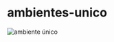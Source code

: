 # ambientes-unico

<img src="https://i.pinimg.com/736x/40/dc/08/40dc08ab9b1978363efd27aded942052.jpg" alt="ambiente único">
